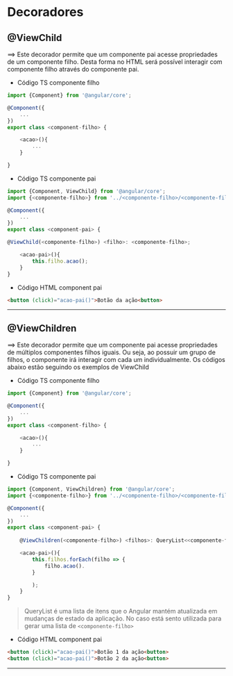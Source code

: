 # Decoradores #

## @ViewChild ##

&xrArr; Este decorador permite que um componente pai acesse propriedades de um componente filho. Desta forma no HTML será possível interagir com componente filho através do componente pai.

* Código TS componente filho
``` typescript
import {Component} from '@angular/core';

@Component({
    ...
})
export class <component-filho> {

    <acao>(){
        ...
    }

}

```

* Código TS componente pai
``` typescript
import {Component, ViewChild} from '@angular/core';
import {<componente-filho>} from '../<componente-filho>/<componente-filho>';

@Component({
    ...
})
export class <component-pai> {

@ViewChild(<componente-filho>) <filho>: <componente-filho>;

    <acao-pai>(){
        this.filho.acao();
    }
}

```

* Código HTML component pai
``` html
<button (click)="acao-pai()">Botão da ação<button>
```

---

## @ViewChildren ##

&xrArr; Este decorador permite que um componente pai acesse propriedades de múltiplos componentes filhos iguais. Ou seja, ao possuir um grupo de filhos, o componente irá interagir com cada um individualmente. Os códigos abaixo estão seguindo os exemplos de ViewChild

* Código TS componente filho
``` typescript
import {Component} from '@angular/core';

@Component({
    ...
})
export class <component-filho> {

    <acao>(){
        ...
    }

}

```

* Código TS componente pai
``` typescript
import {Component, ViewChildren} from '@angular/core';
import {<componente-filho>} from '../<componente-filho>/<componente-filho>';

@Component({
    ...
})
export class <component-pai> {
    
    @ViewChildren(<componente-filho>) <filhos>: QueryList<<componente-filho>>;

    <acao-pai>(){
        this.filhos.forEach(filho => {
            filho.acao().
        }

        );
    }
}

```

> QueryList é uma lista de itens que o Angular mantém atualizada em mudanças de estado da aplicação. No caso está sento utilizada para gerar uma lista de `<componente-filho>`

* Código HTML component pai
``` html
<button (click)="acao-pai()">Botão 1 da ação<button>
<button (click)="acao-pai()">Botão 2 da ação<button>
```

---